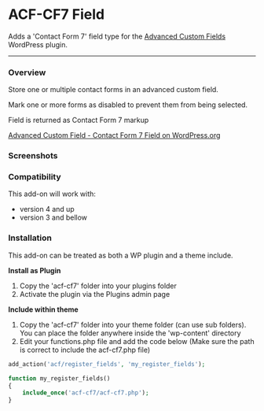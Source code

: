 # ACF-CF7 Field

Adds a 'Contact Form 7' field type for the [Advanced Custom Fields](http://wordpress.org/extend/plugins/advanced-custom-fields/) WordPress plugin.

-----------------------

### Overview

Store one or multiple contact forms in an advanced custom field.

Mark one or more forms as disabled to prevent them from being selected.

Field is returned as Contact Form 7 markup

[Advanced Custom Field - Contact Form 7 Field on WordPress.org](http://wordpress.org/plugins/advanced-custom-fields-contact-form-7-field/)

### Screenshots



### Compatibility

This add-on will work with:

* version 4 and up
* version 3 and bellow


### Installation

This add-on can be treated as both a WP plugin and a theme include.

**Install as Plugin**

1. Copy the 'acf-cf7' folder into your plugins folder
2. Activate the plugin via the Plugins admin page

**Include within theme**

1.	Copy the 'acf-cf7' folder into your theme folder (can use sub folders). You can place the folder anywhere inside the 'wp-content' directory
2.	Edit your functions.php file and add the code below (Make sure the path is correct to include the acf-cf7.php file)

```php
add_action('acf/register_fields', 'my_register_fields');

function my_register_fields()
{
	include_once('acf-cf7/acf-cf7.php');
}
```
